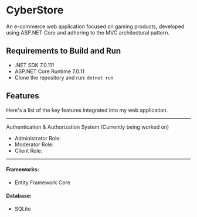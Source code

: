 # CyberStore
An e-commerce web application focused on gaming products, developed using ASP.NET Core and adhering to the MVC architectural pattern.

## Requirements to Build and Run
- .NET SDK 7.0.111
- ASP.NET Core Runtime 7.0.11
- Clone the repository and run: `dotnet run`

## Features
Here's a  list of the key features integrated into my web application.

------------
Authentication & Authorization System (Currently being worked on)

- Administrator Role:
- Moderator Role:
- Client Role:

------------


#### Frameworks:
- Entity Framework Core

#### Database:
- SQLite 

